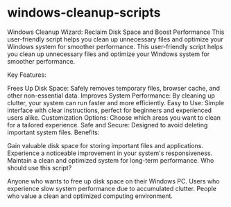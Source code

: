 # windows-cleanup-scripts
Windows Cleanup Wizard: Reclaim Disk Space and Boost Performance This user-friendly script helps you clean up unnecessary files and optimize your Windows system for smoother performance.
This user-friendly script helps you clean up unnecessary files and optimize your Windows system for smoother performance.

Key Features:

Frees Up Disk Space: Safely removes temporary files, browser cache, and other non-essential data.
Improves System Performance: By cleaning up clutter, your system can run faster and more efficiently.
Easy to Use: Simple interface with clear instructions, perfect for beginners and experienced users alike.
Customization Options: Choose which areas you want to clean for a tailored experience.
Safe and Secure: Designed to avoid deleting important system files.
Benefits:

Gain valuable disk space for storing important files and applications.
Experience a noticeable improvement in your system's responsiveness.
Maintain a clean and optimized system for long-term performance.
Who should use this script?

Anyone who wants to free up disk space on their Windows PC.
Users who experience slow system performance due to accumulated clutter.
People who value a clean and optimized computing environment.
